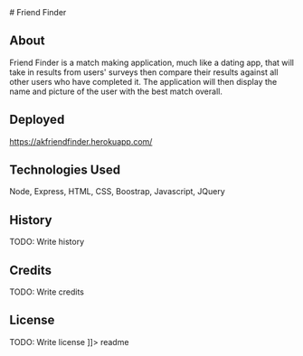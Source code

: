 <snippet>
  <content>
# Friend Finder

## About
Friend Finder is a match making application, much like a dating app, that will take in results from users' surveys then compare their results against all other users who have completed it. The application will then display the name and picture of the user with the best match overall.
## Deployed
https://akfriendfinder.herokuapp.com/
## Technologies Used
Node, Express, HTML, CSS, Boostrap, Javascript, JQuery
## History
TODO: Write history
## Credits
TODO: Write credits
## License
TODO: Write license
]]></content>
  <tabTrigger>readme</tabTrigger>
</snippet>



